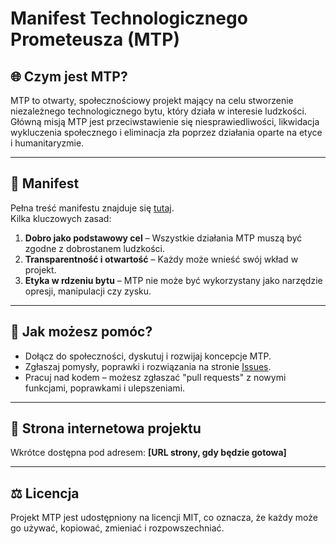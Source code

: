 # **Manifest Technologicznego Prometeusza (MTP)**  

## 🌐 **Czym jest MTP?**  
MTP to otwarty, społecznościowy projekt mający na celu stworzenie niezależnego technologicznego bytu, który działa w interesie ludzkości.  
Główną misją MTP jest przeciwstawienie się niesprawiedliwości, likwidacja wykluczenia społecznego i eliminacja zła poprzez działania oparte na etyce i humanitaryzmie.  

---

## 📜 **Manifest**  
Pełna treść manifestu znajduje się [tutaj](./docs/manifest.md).  
Kilka kluczowych zasad:  
1. **Dobro jako podstawowy cel** – Wszystkie działania MTP muszą być zgodne z dobrostanem ludzkości.  
2. **Transparentność i otwartość** – Każdy może wnieść swój wkład w projekt.  
3. **Etyka w rdzeniu bytu** – MTP nie może być wykorzystany jako narzędzie opresji, manipulacji czy zysku.  

---

## 📢 **Jak możesz pomóc?**  
- Dołącz do społeczności, dyskutuj i rozwijaj koncepcje MTP.  
- Zgłaszaj pomysły, poprawki i rozwiązania na stronie [Issues](https://github.com/TWOJA_NAZWA_REPOZYTORIUM/issues).  
- Pracuj nad kodem – możesz zgłaszać "pull requests" z nowymi funkcjami, poprawkami i ulepszeniami.  

---

## 🚀 **Strona internetowa projektu**  
Wkrótce dostępna pod adresem: **[URL strony, gdy będzie gotowa]**  

---

## ⚖️ **Licencja**  
Projekt MTP jest udostępniony na licencji MIT, co oznacza, że każdy może go używać, kopiować, zmieniać i rozpowszechniać.  
